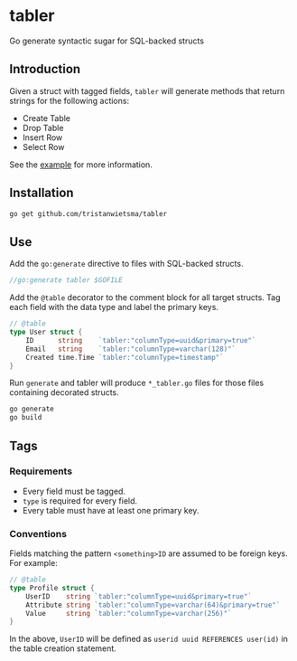 # tabler

Go generate syntactic sugar for SQL-backed structs

## Introduction

Given a struct with tagged fields, `tabler` will generate methods that return strings for the following actions:
- Create Table
- Drop Table
- Insert Row
- Select Row

See the [example](https://github.com/tristanwietsma/tabler/tree/master/example) for more information.

## Installation

```bash
go get github.com/tristanwietsma/tabler
```

## Use

Add the `go:generate` directive to files with SQL-backed structs.

```go
//go:generate tabler $GOFILE
```

Add the `@table` decorator to the comment block for all target structs. Tag each field with the data type and label the primary keys.

```go
// @table
type User struct {
    ID      string    `tabler:"columnType=uuid&primary=true"`
    Email   string    `tabler:"columnType=varchar(128)"`
    Created time.Time `tabler:"columnType=timestamp"`
}
```

Run `generate` and tabler will produce `*_tabler.go` files for those files containing decorated structs.

```bash
go generate
go build
```

## Tags

### Requirements

- Every field must be tagged.
- `type` is required for every field.
- Every table must have at least one primary key.

### Conventions

Fields matching the pattern `<something>ID` are assumed to be foreign keys. For example:

```go
// @table
type Profile struct {
    UserID    string `tabler:"columnType=uuid&primary=true"`
    Attribute string `tabler:"columnType=varchar(64)&primary=true"`
    Value     string `tabler:"columnType=varchar(256)"`
}
```

In the above, `UserID` will be defined as `userid uuid REFERENCES user(id)` in the table creation statement.
